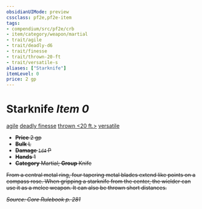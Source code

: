 ```yaml
---
obsidianUIMode: preview
cssclass: pf2e,pf2e-item
tags:
- compendium/src/pf2e/crb
- item/category/weapon/martial
- trait/agile
- trait/deadly-d6
- trait/finesse
- trait/thrown-20-ft
- trait/versatile-s
aliases: ["Starknife"]
itemLevel: 0
price: 2 gp
---
```

# Starknife *Item 0*  
[agile](../../../rules/traits/agile.md)  [deadly <d6>](../../../rules/traits/deadly.md)  [finesse](../../../rules/traits/finesse.md)  [thrown <20 ft.>](../../../rules/traits/thrown.md)  [versatile <s>](../../../rules/traits/versatile.md)  

- **Price** 2 gp
- **Bulk** L
- **Damage** `1d4` P
- **Hands** 1
- **Category** Martial; **Group** Knife 

From a central metal ring, four tapering metal blades extend like points on a compass rose. When gripping a starknife from the center, the wielder can use it as a melee weapon. It can also be thrown short distances.

*Source: Core Rulebook p. 281*